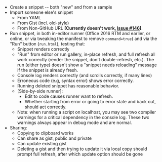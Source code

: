 * Create a snippet -- both "new" and from a sample
* Import someone else's snippet
  * From YAML
  * From Gist (incl. old-style)
  * From Non-GitHub URL **[Currently doesn't work, [Issue #146](https://github.com/OfficeDev/script-lab/issues/146)]**.
* Run snippet, in both in-editor runner (Office 2016 RTM and earlier, or online, or via tweaking the manifest to remove `command=true`) and via the "Run" button (`run.html`), testing that:
  * Snippet renders correctly
  * "Run" from editor or run gallery, in-place refresh, and full refresh all work correctly (render the snippet, don't double-refresh, etc.). The run (either type) doesn't show a "snippet needs reloading" message if the snippet is already fresh.
  * Console log renders correctly (and scrolls correctly, if many lines)
  * Erroneous code (e.g, syntax error) shows error correctly.
  * Running deleted snippet has reasonable behavior.
  * [Side-by-side runner]:
    * Edit to code causes runner want to refresh.
    * Whether starting from error or going to error state and back out, should act correctly.
  * Note: when running a script on localhost, you may see two compiler warnings for a critical dependency in the console log. These two warnings always appear in debug mode and are normal.
* Sharing:
  * Copying to clipboard works
  * Can share as gist, public and private
  * Can update existing gist
  * Deleting a gist and then trying to update it via local copy should prompt full refresh, after which update option should be gone